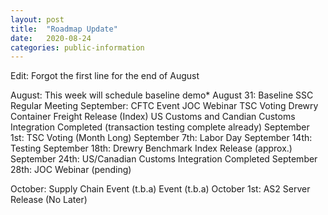 ```yaml
---
layout: post
title:  "Roadmap Update"
date:   2020-08-24
categories: public-information
---
```


Edit: Forgot the first line for the end of August

August: This week will schedule baseline demo*
August 31: Baseline SSC Regular Meeting
September:
CFTC Event
JOC Webinar
TSC Voting
Drewry Container Freight Release (Index)
US Customs and Candian Customs Integration Completed (transaction testing complete already)
September 1st: TSC Voting (Month Long)
September 7th: Labor Day
September 14th: Testing
September 18th: Drewry Benchmark Index Release (approx.)
September 24th: US/Canadian Customs Integration Completed
September 28th: JOC Webinar (pending)

October:
Supply Chain Event (t.b.a)
Event (t.b.a)
October 1st: AS2 Server Release (No Later)
